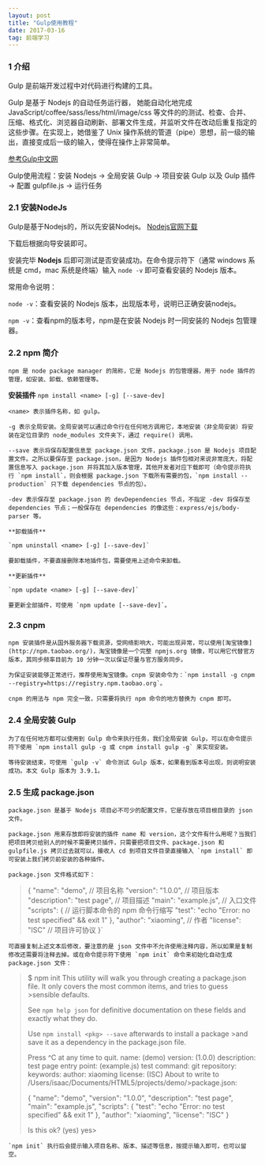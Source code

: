 ```yaml
---
layout: post
title: "Gulp使用教程"
date: 2017-03-16   
tag: 前端学习 
---
```


### **1 介绍**       
Gulp 是前端开发过程中对代码进行构建的工具。

Gulp 是基于 Nodejs 的自动任务运行器， 她能自动化地完成 JavaScript/coffee/sass/less/html/image/css 等文件的的测试、检查、合并、压缩、格式化、浏览器自动刷新、部署文件生成，并监听文件在改动后重复指定的这些步骤。在实现上，她借鉴了 Unix 操作系统的管道（pipe）思想，前一级的输出，直接变成后一级的输入，使得在操作上非常简单。 

[参考Gulp中文网](http://www.gulpjs.com.cn/)         

Gulp使用流程：安装 Nodejs -> 全局安装 Gulp -> 项目安装 Gulp 以及 Gulp 插件 -> 配置 gulpfile.js -> 运行任务

### **2.1 安装NodeJs**
Gulp是基于Nodejs的，所以先安装Nodejs。
[Nodejs官网下载](https://nodejs.org/en/) 

下载后根据向导安装即可。

安装完毕 **Nodejs** 后即可测试是否安装成功。在命令提示符下（通常 windows 系统是 cmd，mac 系统是终端）输入 `node -v` 即可查看安装的 Nodejs 版本。

常用命令说明：

`node -v`：查看安装的 Nodejs 版本，出现版本号，说明已正确安装nodejs。

`npm -v`：查看npm的版本号，npm是在安装 Nodejs 时一同安装的 Nodejs 包管理器。

### **2.2 npm 简介**
	npm 是 node package manager 的简称，它是 Nodejs 的包管理器，用于 node 插件的管理，如安装、卸载、依赖管理等。

**安装插件**
	`npm install <name> [-g] [--save-dev]`

	<name> 表示插件名称，如 gulp。

	-g 表示全局安装。全局安装可以通过命令行在任何地方调用它，本地安装（非全局安装）将安装在定位目录的 node_modules 文件夹下，通过 require() 调用。

	--save 表示将保存配置信息至 package.json 文件，package.json 是 Nodejs 项目配置文件。之所以要保存至 package.json，是因为 Nodejs 插件包相对来说非常庞大，将配置信息写入 package.json 并将其加入版本管理，其他开发者对应下载即可（命令提示符执行 `npm install`，则会根据 package.json 下载所有需要的包，`npm install --production` 只下载 dependencies 节点的包）。

	-dev 表示保存至 package.json 的 devDependencies 节点，不指定 -dev 将保存至 dependencies 节点；一般保存在 dependencies 的像这些：express/ejs/body-parser 等。

	**卸载插件**

	`npm uninstall <name> [-g] [--save-dev]`

	要卸载插件，不要直接删除本地插件包，需要使用上述命令来卸载。

	**更新插件**

	`npm update <name> [-g] [--save-dev]`

	要更新全部插件，可使用 `npm update [--save-dev]`。

### **2.3 cnpm**
	npm 安装插件是从国外服务器下载资源，受网络影响大，可能出现异常，可以使用[淘宝镜像](http://npm.taobao.org/)，淘宝镜像是一个完整 npmjs.org 镜像，可以用它代替官方版本，其同步频率目前为 10 分钟一次以保证尽量与官方服务同步。

	为保证安装能够正常进行，推荐使用淘宝镜像。cnpm 安装命令为：`npm install -g cnpm --registry=https://registry.npm.taobao.org`。

	cnpm 的用法与 npm 完全一致，只需要将执行 npm 命令的地方替换为 cnpm 即可。

###	**2.4 全局安装 Gulp**
	为了在任何地方都可以使用到 Gulp 命令来执行任务，我们全局安装 Gulp，可以在命令提示符下使用 `npm install gulp -g 或 cnpm install gulp -g` 来实现安装。

	等待安装结束，可使用 `gulp -v` 命令测试 Gulp 版本，如果看到版本号出现，则说明安装成功。本文 Gulp 版本为 3.9.1。

###	**2.5 生成 package.json**
	package.json 是基于 Nodejs 项目必不可少的配置文件，它是存放在项目根目录的 json 文件。

	package.json 用来存放即将安装的插件 name 和 version，这个文件有什么用呢？当我们把项目拷贝给别人的时候不需要拷贝插件，只需要把项目文件、package.json 和 gulpfile.js 拷贝过去就可以，接收人 cd 到项目文件目录直接输入 `npm install` 即可安装上我们拷贝前安装的各种插件。

	package.json 文件格式如下：

>	{
>	  "name": "demo", // 项目名称
>	  "version": "1.0.0", // 项目版本
>	  "description": "test page", // 项目描述
>	  "main": "example.js", // 入口文件
>	  "scripts": { // 运行脚本命令的 npm 命令行缩写
>	    "test": "echo \"Error: no test specified\" && exit 1"
>	  },
>	  "author": "xiaoming", // 作者
>	  "license": "ISC" // 项目许可协议
>	}`

	可直接复制上述文本后修改，要注意的是 json 文件中不允许使用注释内容，所以如果是复制修改还需要将注释去掉。或在命令提示符下使用 `npm init` 命令来初始化自动生成 package.json 文件：

>	$ npm init
>	This utility will walk you through creating a package.json file.
>	It only covers the most common items, and tries to guess >sensible defaults.
>
>	See `npm help json` for definitive documentation on these fields
>	and exactly what they do.
>
>	Use `npm install <pkg> --save` afterwards to install a package >and
>	save it as a dependency in the package.json file.
>
>	Press ^C at any time to quit.
>	name: (demo) 
>	version: (1.0.0) 
>	description: test page
>	entry point: (example.js) 
>	test command: 
>	git repository: 
>	keywords: 
>	author: xiaoming
>	license: (ISC) 
>	About to write to /Users/isaac/Documents/HTML5/projects/demo/>package.json:
>
>	{
>	  "name": "demo",
>	  "version": "1.0.0",
>	  "description": "test page",
>	  "main": "example.js",
>	  "scripts": {
>	    "test": "echo \"Error: no test specified\" && exit 1"
>	  },
>	  "author": "xiaoming",
>	  "license": "ISC"
>	}
>
>
>	Is this ok? (yes) yes>

	`npm init` 执行后会提示输入项目名称、版本、描述等信息，按提示输入即可，也可以留空。